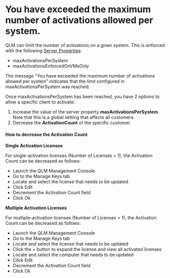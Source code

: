 # You have exceeded the maximum number of activations allowed per system.

QLM can limit the number of activations on a given system. This is enforced with the following [Server Properties](https://support.soraco.co/hc/en-us/articles/207920563-Server-Properties):

* maxActivationsPerSystem
* maxActivationsEnforcedOnVMsOnly

The message "You have exceeded the maximum number of activations allowed per system" indicates that the limit configured in maxActivationsPerSystem was reached.

Once maxActivationsPerSystem  has been reached, you have 2 options to allow a specific client to activate:

1. Increase the value of the server property **maxActivationsPerSystem**. Note that this is a global setting that affects all customers.
2. Decrease the **ActivationCount** of the specific customer.

#### How to decrease the Activation Count

**Single Activation Licenses**

For single-activation licenses (Number of Licenses = 1), the Activation Count can be decreased as follows:

* Launch the QLM Management Console
* Go to the Manage Keys tab
* Locate and select the license that needs to be updated
* Click Edit
* Decrement the Activation Count field
* Click Ok

**Multiple Activation Licenses**

For multiple-activation licenses (Number of Licenses > 1), the Activation Count can be decreased as follows:

* Launch the QLM Management Console
* Go to the Manage Keys tab
* Locate and select the license that needs to be updated
* Click the + button to expand the license and view all activated licenses
* Locate and select the computer that needs to be updated
* Click Edit
* Decrement the Activation Count field
* Click Ok
